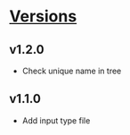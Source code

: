# [Versions](https://github.com/Tracktor/treege)

## v1.2.0

- Check unique name in tree

## v1.1.0

- Add input type file
